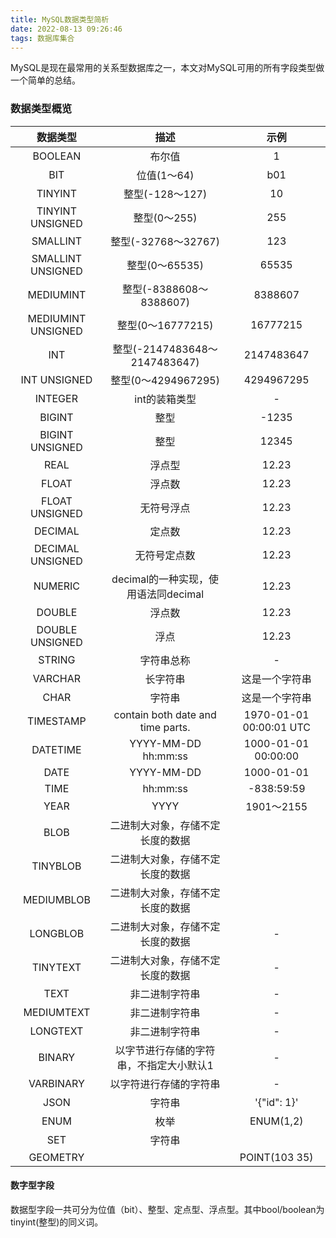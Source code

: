 ```yaml
---
title: MySQL数据类型简析
date: 2022-08-13 09:26:46
tags: 数据库集合
---
```


MySQL是现在最常用的关系型数据库之一，本文对MySQL可用的所有字段类型做一个简单的总结。

### 数据类型概览

| 数据类型      | 描述 | 示例 |
| :--:   |    :------:   |          :-----: |
|BOOLEAN|  布尔值|1|
|BIT|位值(1～64)|b01|
|TINYINT|整型(-128～127)|10|
|TINYINT UNSIGNED|整型(0～255)|255|
|SMALLINT|整型(-32768～32767)|123|
|SMALLINT UNSIGNED|整型(0～65535)|65535|
|MEDIUMINT|整型(-8388608～8388607)|8388607|
|MEDIUMINT UNSIGNED|整型(0～16777215)|16777215|
|INT|整型(-2147483648～2147483647)|2147483647|
|INT UNSIGNED|整型(0～4294967295)|4294967295|
|INTEGER		|int的装箱类型|-|
|BIGINT|整型|-1235|
|BIGINT UNSIGNED|整型|12345|
|REAL|浮点型|12.23|
|FLOAT|浮点数|12.23|
|FLOAT UNSIGNED|无符号浮点|12.23|
|DECIMAL|定点数|12.23|
|DECIMAL UNSIGNED|无符号定点数|12.23|
|NUMERIC|decimal的一种实现，使用语法同decimal|12.23|
|DOUBLE|浮点数|12.23|
|DOUBLE UNSIGNED|浮点|12.23|
|STRING|字符串总称|-|
|VARCHAR|长字符串|这是一个字符串|
|CHAR|字符串|这是一个字符串|
|TIMESTAMP|contain both date and time parts.|1970-01-01 00:00:01 UTC|
|DATETIME|YYYY-MM-DD hh:mm:ss|1000-01-01 00:00:00|
|DATE|YYYY-MM-DD|1000-01-01|
|TIME|               hh:mm:ss               |       -838:59:59        |
|YEAR|YYYY|1901～2155|
|BLOB|二进制大对象，存储不定长度的数据||
|TINYBLOB|                 二进制大对象，存储不定长度的数据                 ||
|MEDIUMBLOB|二进制大对象，存储不定长度的数据||
|LONGBLOB|二进制大对象，存储不定长度的数据|-|
|TINYTEXT|二进制大对象，存储不定长度的数据|-|
|TEXT|非二进制字符串|-|
|MEDIUMTEXT|非二进制字符串|-|
|LONGTEXT|非二进制字符串|-|
|BINARY|以字节进行存储的字符串，不指定大小默认1|-|
|VARBINARY|以字符进行存储的字符串|-|
|JSON|字符串|'{"id": 1}'|
|ENUM|枚举|ENUM(1,2)|
|SET|字符串|                         |
|GEOMETRY||POINT(103 35)|

#### 数字型字段
数据型字段一共可分为位值（bit）、整型、定点型、浮点型。其中bool/boolean为tinyint(整型)的同义词。
